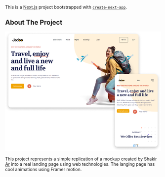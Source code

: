 This is a [Next.js](https://nextjs.org/) project bootstrapped with [`create-next-app`](https://github.com/vercel/next.js/tree/canary/packages/create-next-app).

## About The Project

![Jadoo Screen Shot][project-screenshot]

This project represents a simple replication of a mockup created by [Shakir Ar](https://www.arshakir.com/project/travel-agency-landing-page-freebie) into a real landing page using web technologies. The langing page has cool animations using Framer motion.

<!-- MARKDOWN LINKS & IMAGES -->

[project-screenshot]: images/jadoo.png
